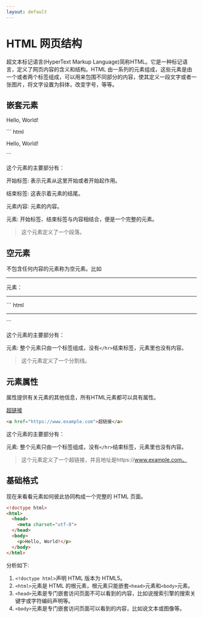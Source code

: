 ```yaml
---
layout: default
---
```

# HTML 网页结构

超文本标记语言(HyperText Markup Language)简称HTML。它是一种标记语言，定义了网页内容的含义和结构。HTML 由一系列的元素组成，这些元素是由一个或者两个标签组成，可以用来包围不同部分的内容，使其定义一段文字或者一张图片，将文字设置为斜体，改变字号，等等。 



## 嵌套元素

<p>Hello, World!</p>
``` html
<p>Hello, World!</p>
```

这个元素的主要部分有：

开始标签: 表示元素从这里开始或者开始起作用。

结束标签: 这表示着元素的结尾。

元素内容: 元素的内容。

元素: 开始标签、结束标签与内容相结合，便是一个完整的元素。

> 这个元素定义了一个段落。



## 空元素

不包含任何内容的元素称为空元素。比如 <hr> 元素：

<hr>
``` html
<hr>
```

这个元素的主要部分有：

元素: 整个元素只由一个标签组成，没有```</hr>```结束标签，元素里也没有内容。

> 这个元素定义了一个分割线。



## 元素属性

属性提供有关元素的其他信息，所有HTML元素都可以具有属性。

<a href="https://www.example.com">超链接</a>
``` html
<a href="https://www.example.com">超链接</a>
```

这个元素的主要部分有：

元素: 整个元素只由一个标签组成，没有```</hr>```结束标签，元素里也没有内容。

> 这个元素定义了一个超链接，并且地址是https://www.example.com。



## 基础格式

现在来看看元素如何彼此协同构成一个完整的 HTML 页面。

``` html
<!doctype html>
<html>
  <head>
    <meta charset="utf-8"> 
  </head>
  <body>
    <p>Hello, World!</p>
  </body>
</html>
```

分析如下:

1. ```<!doctype html>```声明 HTML 版本为 HTML5。
2. ```<html>```元素是 HTML 的根元素，根元素只能嵌套```<head>```元素和```<body>```元素。
3. ```<head>```元素是专门嵌套访问页面不可以看到的内容，比如说搜索引擎的搜索关键字或字符编码声明等。
4. ```<body>```元素是专门嵌套访问页面可以看到的内容，比如说文本或图像等。
